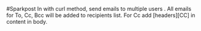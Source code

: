 #Sparkpost
In with curl method, send emails to multiple users . 
All emails for To, Cc, Bcc will be added to recipients list. For Cc add [headers][CC] in content in body. 
